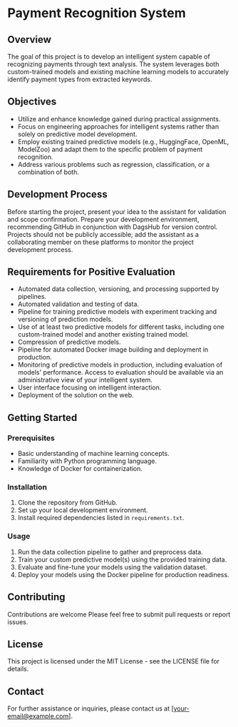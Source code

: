 # Payment Recognition System

## Overview

The goal of this project is to develop an intelligent system capable of recognizing payments through text analysis. The system leverages both custom-trained models and existing machine learning models to accurately identify payment types from extracted keywords.

## Objectives

- Utilize and enhance knowledge gained during practical assignments.
- Focus on engineering approaches for intelligent systems rather than solely on predictive model development.
- Employ existing trained predictive models (e.g., HuggingFace, OpenML, ModelZoo) and adapt them to the specific problem of payment recognition.
- Address various problems such as regression, classification, or a combination of both.

## Development Process

Before starting the project, present your idea to the assistant for validation and scope confirmation. Prepare your development environment, recommending GitHub in conjunction with DagsHub for version control. Projects should not be publicly accessible; add the assistant as a collaborating member on these platforms to monitor the project development process.

## Requirements for Positive Evaluation

- Automated data collection, versioning, and processing supported by pipelines.
- Automated validation and testing of data.
- Pipeline for training predictive models with experiment tracking and versioning of prediction models.
- Use of at least two predictive models for different tasks, including one custom-trained model and another existing trained model.
- Compression of predictive models.
- Pipeline for automated Docker image building and deployment in production.
- Monitoring of predictive models in production, including evaluation of models' performance. Access to evaluation should be available via an administrative view of your intelligent system.
- User interface focusing on intelligent interaction.
- Deployment of the solution on the web.

## Getting Started

### Prerequisites

- Basic understanding of machine learning concepts.
- Familiarity with Python programming language.
- Knowledge of Docker for containerization.

### Installation

1. Clone the repository from GitHub.
2. Set up your local development environment.
3. Install required dependencies listed in `requirements.txt`.

### Usage

1. Run the data collection pipeline to gather and preprocess data.
2. Train your custom predictive model(s) using the provided training data.
3. Evaluate and fine-tune your models using the validation dataset.
4. Deploy your models using the Docker pipeline for production readiness.

## Contributing

Contributions are welcome Please feel free to submit pull requests or report issues.

## License

This project is licensed under the MIT License - see the LICENSE file for details.

## Contact

For further assistance or inquiries, please contact us at [your-email@example.com].
